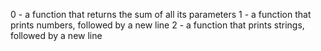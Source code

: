 0 - a function that returns the sum of all its parameters
1 - a function that prints numbers, followed by a new line
2 - a function that prints strings, followed by a new line
